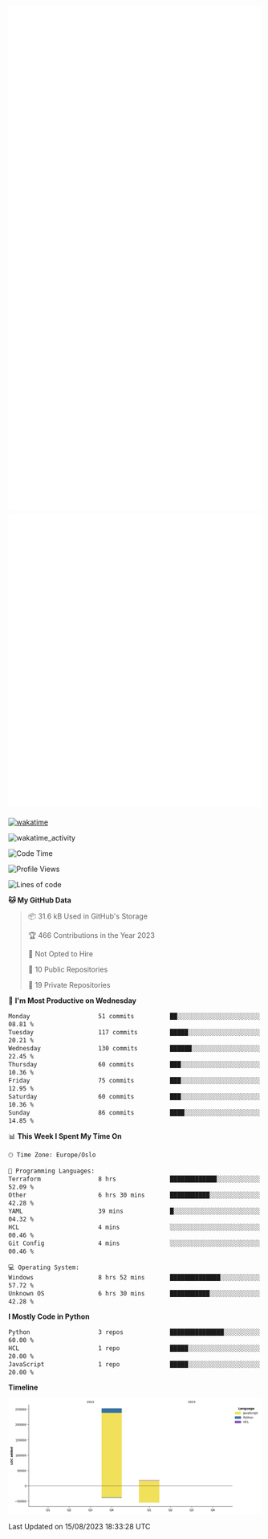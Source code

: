 ![Metrics](/metrics.svg)![Additional metrics](metrics.additional.svg)
----------------------------------------------------------------------------------------------------------------------------------------------------

[![wakatime](https://wakatime.com/badge/user/139c3dc8-b99d-475a-b6b4-e7663d03add8.svg)](https://wakatime.com/@139c3dc8-b99d-475a-b6b4-e7663d03add8)

![wakatime_activity](https://wakatime.com/share/@merca/d0fb6363-0f77-40ae-9525-9b9347ed2e36.svg)

<!--START_SECTION:waka-->
![Code Time](http://img.shields.io/badge/Code%20Time-6%2C740%20hrs%2043%20mins-blue)

![Profile Views](http://img.shields.io/badge/Profile%20Views-0-blue)

![Lines of code](https://img.shields.io/badge/From%20Hello%20World%20I%27ve%20Written-270.4%20thousand%20lines%20of%20code-blue)

**🐱 My GitHub Data** 

> 📦 31.6 kB Used in GitHub's Storage 
 > 
> 🏆 466 Contributions in the Year 2023
 > 
> 🚫 Not Opted to Hire
 > 
> 📜 10 Public Repositories 
 > 
> 🔑 19 Private Repositories 
 > 
📅 **I'm Most Productive on Wednesday** 

```text
Monday                   51 commits          ██░░░░░░░░░░░░░░░░░░░░░░░   08.81 % 
Tuesday                  117 commits         █████░░░░░░░░░░░░░░░░░░░░   20.21 % 
Wednesday                130 commits         ██████░░░░░░░░░░░░░░░░░░░   22.45 % 
Thursday                 60 commits          ███░░░░░░░░░░░░░░░░░░░░░░   10.36 % 
Friday                   75 commits          ███░░░░░░░░░░░░░░░░░░░░░░   12.95 % 
Saturday                 60 commits          ███░░░░░░░░░░░░░░░░░░░░░░   10.36 % 
Sunday                   86 commits          ████░░░░░░░░░░░░░░░░░░░░░   14.85 % 
```


📊 **This Week I Spent My Time On** 

```text
🕑︎ Time Zone: Europe/Oslo

💬 Programming Languages: 
Terraform                8 hrs               █████████████░░░░░░░░░░░░   52.09 % 
Other                    6 hrs 30 mins       ███████████░░░░░░░░░░░░░░   42.28 % 
YAML                     39 mins             █░░░░░░░░░░░░░░░░░░░░░░░░   04.32 % 
HCL                      4 mins              ░░░░░░░░░░░░░░░░░░░░░░░░░   00.46 % 
Git Config               4 mins              ░░░░░░░░░░░░░░░░░░░░░░░░░   00.46 % 

💻 Operating System: 
Windows                  8 hrs 52 mins       ██████████████░░░░░░░░░░░   57.72 % 
Unknown OS               6 hrs 30 mins       ███████████░░░░░░░░░░░░░░   42.28 % 
```

**I Mostly Code in Python** 

```text
Python                   3 repos             ███████████████░░░░░░░░░░   60.00 % 
HCL                      1 repo              █████░░░░░░░░░░░░░░░░░░░░   20.00 % 
JavaScript               1 repo              █████░░░░░░░░░░░░░░░░░░░░   20.00 % 
```



**Timeline**

![Lines of Code chart](https://raw.githubusercontent.com/merca/merca/current/assets/bar_graph.png)


 Last Updated on 15/08/2023 18:33:28 UTC
<!--END_SECTION:waka-->
